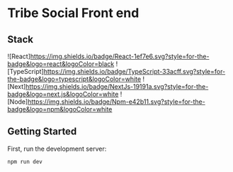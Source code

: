 # Tribe Social Front end 

## Stack
![React]https://img.shields.io/badge/React-1ef7e6.svg?style=for-the-badge&logo=react&logoColor=black
![TypeScript]https://img.shields.io/badge/TypeScript-33acff.svg?style=for-the-badge&logo=typescript&logoColor=white
![Next]https://img.shields.io/badge/NextJs-19191a.svg?style=for-the-badge&logo=next.js&logoColor=white
![Node]https://img.shields.io/badge/Npm-e42b11.svg?style=for-the-badge&logo=npm&logoColor=white

## Getting Started

First, run the development server:

```bash
npm run dev
```





